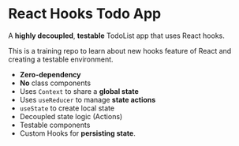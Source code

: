 # React Hooks Todo App

A **highly decoupled**, **testable** TodoList app that uses React hooks.

This is a training repo to learn about new hooks feature of React and creating a testable environment.

- **Zero-dependency**
- **No** class components
- Uses `Context` to share a **global state**
- Uses `useReducer` to manage **state actions**
- `useState` to create local state
- Decoupled state logic (Actions)
- Testable components
- Custom Hooks for **persisting state**.
